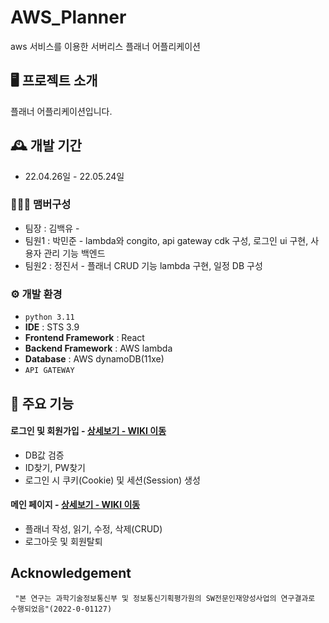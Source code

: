 # AWS_Planner
aws 서비스를 이용한 서버리스 플래너 어플리케이션


## 🖥️ 프로젝트 소개
플래너 어플리케이션입니다.
<br>

## 🕰️ 개발 기간
* 22.04.26일 - 22.05.24일

### 🧑‍🤝‍🧑 맴버구성
 - 팀장  : 김백유 - 
 - 팀원1 : 박민준 - lambda와 congito, api gateway cdk 구성, 로그인 ui 구현, 사용자 관리 기능 백엔드
 - 팀원2 : 정진서 - 플래너 CRUD 기능 lambda 구현, 일정 DB 구성


### ⚙️ 개발 환경
- `python 3.11`
- **IDE** : STS 3.9
- **Frontend Framework** : React
- **Backend Framework** : AWS lambda
- **Database** : AWS dynamoDB(11xe)
- `API GATEWAY`


## 📌 주요 기능
#### 로그인 및 회원가입 - <a href="" >상세보기 - WIKI 이동</a>
- DB값 검증
- ID찾기, PW찾기
- 로그인 시 쿠키(Cookie) 및 세션(Session) 생성

#### 메인 페이지 - <a href="" >상세보기 - WIKI 이동</a>
- 플래너 작성, 읽기, 수정, 삭제(CRUD)
- 로그아웃 및 회원탈퇴



## Acknowledgement
```
 "본 연구는 과학기술정보통신부 및 정보통신기획평가원의 SW전문인재양성사업의 연구결과로 수행되었음"(2022-0-01127) 
```
